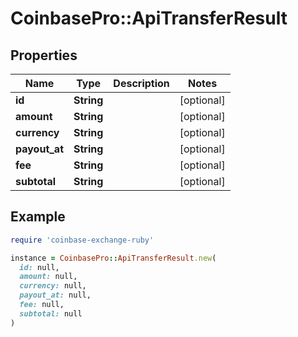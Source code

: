 # CoinbasePro::ApiTransferResult

## Properties

| Name | Type | Description | Notes |
| ---- | ---- | ----------- | ----- |
| **id** | **String** |  | [optional] |
| **amount** | **String** |  | [optional] |
| **currency** | **String** |  | [optional] |
| **payout_at** | **String** |  | [optional] |
| **fee** | **String** |  | [optional] |
| **subtotal** | **String** |  | [optional] |

## Example

```ruby
require 'coinbase-exchange-ruby'

instance = CoinbasePro::ApiTransferResult.new(
  id: null,
  amount: null,
  currency: null,
  payout_at: null,
  fee: null,
  subtotal: null
)
```

